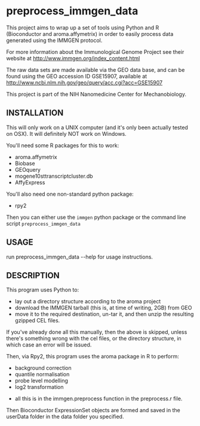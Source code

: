 # preprocess_immgen_data

This project aims to wrap up a set of tools using Python and R (Bioconductor and aroma.affymetrix) in order to easily process data generated using the IMMGEN protocol. 

For more information about the Immunological Genome Project see their website at http://www.immgen.org/index_content.html

The raw data sets are made available via the GEO data base, and can be found using the GEO accession ID GSE15907, available at http://www.ncbi.nlm.nih.gov/geo/query/acc.cgi?acc=GSE15907

This project is part of the NIH Nanomedicine Center for Mechanobiology.

## INSTALLATION

This will only work on a UNIX computer (and it's only been actually tested on OSX). It will definitely NOT work on Windows.

You'll need some R packages for this to work:
*   aroma.affymetrix
*   Biobase
*   GEOquery
*   mogene10sttranscriptcluster.db
*   AffyExpress

You'll also need one non-standard python package:
*   rpy2

Then you can either use the `immgen` python package or the command line script `preprocess_immgen_data`

## USAGE

run preprocess_immgen_data --help for usage instructions.

## DESCRIPTION

This program uses Python to:
*   lay out a directory structure according to the aroma project
*   download the IMMGEN tarball (this is, at time of writing, 2GB) from GEO
*   move it to the required destination, un-tar it, and then unzip the resulting gzipped CEL files. 

If you've already done all this manually, then the above is skipped, unless there's something wrong with the cel files, or the directory structure, in which case an error will be issued.

Then, via Rpy2, this program uses the aroma package in R to perform:
*   background correction
*   quantile normalisation
*   probe level modelling
*   log2 transformation
 - all this is in the immgen.preprocess function in the preprocess.r file.

Then Bioconductor ExpressionSet objects are formed and saved in the userData folder in the data folder you specified. 
